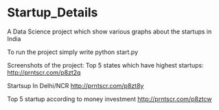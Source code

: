 # Startup_Details
A Data Science project which show various graphs about the startups in India


To run the project simply write 
python start.py


Screenshots of the project:
Top 5 states which have highest startups:
http://prntscr.com/p8zt2q

Startsup In Delhi/NCR
http://prntscr.com/p8zt8y

Top 5 startup according to money investment
http://prntscr.com/p8ztcw

